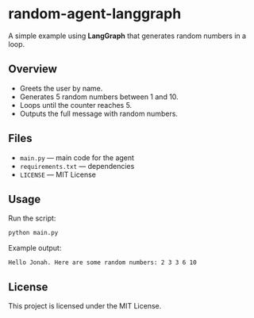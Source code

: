 # random-agent-langgraph

A simple example using **LangGraph** that generates random numbers in a loop.

## Overview

* Greets the user by name.
* Generates 5 random numbers between 1 and 10.
* Loops until the counter reaches 5.
* Outputs the full message with random numbers.

## Files

* `main.py` — main code for the agent
* `requirements.txt` — dependencies
* `LICENSE` — MIT License

## Usage

Run the script:

```bash
python main.py
```

Example output:

```
Hello Jonah. Here are some random numbers: 2 3 3 6 10
```

## License

This project is licensed under the MIT License.
